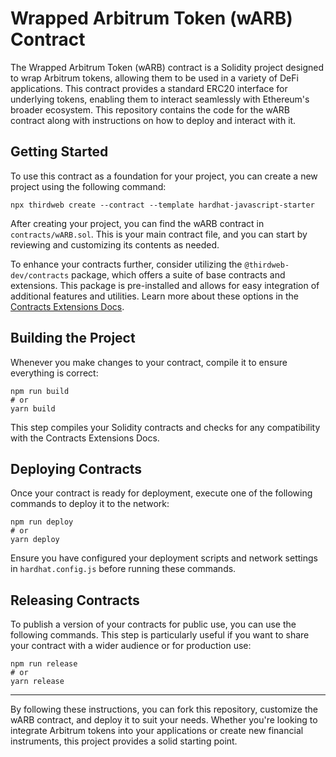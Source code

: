 # Wrapped Arbitrum Token (wARB) Contract

The Wrapped Arbitrum Token (wARB) contract is a Solidity project designed to wrap Arbitrum tokens, allowing them to be used in a variety of DeFi applications. This contract provides a standard ERC20 interface for underlying tokens, enabling them to interact seamlessly with Ethereum's broader ecosystem. This repository contains the code for the wARB contract along with instructions on how to deploy and interact with it.

## Getting Started

To use this contract as a foundation for your project, you can create a new project using the following command:

```shell
npx thirdweb create --contract --template hardhat-javascript-starter
```

After creating your project, you can find the wARB contract in `contracts/wARB.sol`. This is your main contract file, and you can start by reviewing and customizing its contents as needed.

To enhance your contracts further, consider utilizing the `@thirdweb-dev/contracts` package, which offers a suite of base contracts and extensions. This package is pre-installed and allows for easy integration of additional features and utilities. Learn more about these options in the [Contracts Extensions Docs](https://docs.thirdweb.com/contracts).

## Building the Project

Whenever you make changes to your contract, compile it to ensure everything is correct:

```shell
npm run build
# or
yarn build
```

This step compiles your Solidity contracts and checks for any compatibility with the Contracts Extensions Docs.

## Deploying Contracts

Once your contract is ready for deployment, execute one of the following commands to deploy it to the network:

```shell
npm run deploy
# or
yarn deploy
```

Ensure you have configured your deployment scripts and network settings in `hardhat.config.js` before running these commands.

## Releasing Contracts

To publish a version of your contracts for public use, you can use the following commands. This step is particularly useful if you want to share your contract with a wider audience or for production use:

```shell
npm run release
# or
yarn release
```

---

By following these instructions, you can fork this repository, customize the wARB contract, and deploy it to suit your needs. Whether you're looking to integrate Arbitrum tokens into your applications or create new financial instruments, this project provides a solid starting point.
